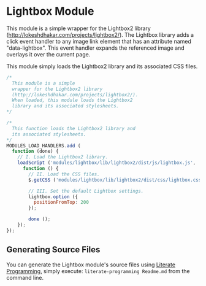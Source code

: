 Lightbox Module
===============

This module is a simple wrapper for the Lightbox2 library (http://lokeshdhakar.com/projects/lightbox2/). The Lightbox library adds a click event handler to any image link element that has an attribute named "data-lightbox". This event handler expands the referenced image and overlays it over the current page.

This module simply loads the Lightbox2 library and its associated CSS files.

```javascript
/*
  This module is a simple
  wrapper for the Lightbox2 library
  (http://lokeshdhakar.com/projects/lightbox2/).
  When loaded, this module loads the Lightbox2
  library and its associated stylesheets.
*/

/*
  This function loads the Lightbox2 library and
  its associated stylesheets.
*/
MODULES_LOAD_HANDLERS.add (
  function (done) {
    // I. Load the Lightbox2 library.
    loadScript ('modules/lightbox/lib/lightbox2/dist/js/lightbox.js',
      function () {
        // II. Load the CSS files.
        $.getCSS ('modules/lightbox/lib/lightbox2/dist/css/lightbox.css');

        // III. Set the default Lightbox settings.
        lightbox.option ({
          positionFromTop: 200
        });

        done ();
    });
});
```

Generating Source Files
-----------------------

You can generate the Lightbox module's source files using [Literate Programming](https://github.com/jostylr/literate-programming), simply execute:
`literate-programming Readme.md`
from the command line.

<!---
[lightbox.js](#Lightbox Module "save:")
-->
